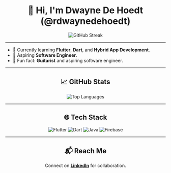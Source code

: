 <h1 align="center">👋 Hi, I'm Dwayne De Hoedt (@rdwaynedehoedt)</h1>

<p align="center">
  <img src="https://streak-stats.demolab.com/?user=rdwaynedehoedt&theme=dark" alt="GitHub Streak">
</p>

---
- 🌱 Currently learning **Flutter**, **Dart**, and **Hybrid App Development**.
- 🚀 Aspiring **Software Engineer**.
- 🎸 Fun fact: **Guitarist** and aspiring software engineer.

---

<h2 align="center">📈 GitHub Stats</h2>

<p align="center">
  <img src="https://github-readme-stats.vercel.app/api/top-langs/?username=rdwaynedehoedt&layout=compact&theme=dark" alt="Top Languages">
</p>

---

<h2 align="center">🌐 Tech Stack</h2>

<p align="center">
  <img src="https://img.shields.io/badge/-Flutter-02569B?logo=flutter&logoColor=white&style=flat-square" alt="Flutter">
  <img src="https://img.shields.io/badge/-Dart-0175C2?logo=dart&logoColor=white&style=flat-square" alt="Dart">
  <img src="https://img.shields.io/badge/-Java-007396?logo=java&logoColor=white&style=flat-square" alt="Java">
  <img src="https://img.shields.io/badge/-Firebase-FFCA28?logo=firebase&logoColor=white&style=flat-square" alt="Firebase">
</p>

---

<h2 align="center">📬 Reach Me</h2>

<p align="center">
  Connect on <a href="https://www.linkedin.com/in/rdwaynedehoedt"><strong>LinkedIn</strong></a> for collaboration.
</p>
